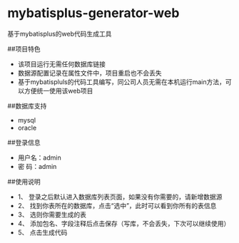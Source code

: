 # mybatisplus-generator-web
基于mybatisplus的web代码生成工具

##项目特色
- 该项目运行无需任何数据库链接
- 数据源配置记录在属性文件中，项目重启也不会丢失
- 基于mybatispluls的代码工具编写，同公司人员无需在本机运行main方法，可以方便统一使用该web项目


##数据库支持
* mysql
* oracle

##登录信息
* 用户名：admin
* 密  码：admin


##使用说明

- 1、 登录之后默认进入数据库列表页面，如果没有你需要的，请新增数据源
- 2、 找到你表所在的数据库，点击“选中”，此时可以看到你所有的表信息
- 3、 选则你需要生成的表
- 4、 添加包名、字段注释后点击保存（写库，不会丢失，下次可以继续使用）
- 5、 点击生成代码